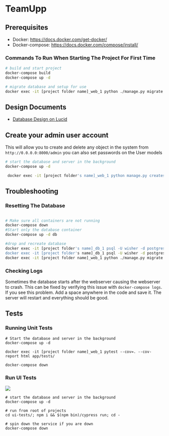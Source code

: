 # TeamUpp 

## Prerequisites 

* Docker: https://docs.docker.com/get-docker/
* Docker-compose: https://docs.docker.com/compose/install/

### Commands To Run When Starting The Project For First Time 
```bash
# build and start project
docker-compose build
docker-compose up -d

# migrate database and setup for use
docker exec -it [project folder name]_web_1 python ./manage.py migrate
```

## Design Documents
* [Database Design on Lucid](https://lucid.app/lucidchart/ce14c42f-f72c-4e86-9ab3-3ec04dd16e42/view?page=0_0#)


## Create your admin user account

This will allow you to create and delete any object in the system from `http://0.0.0.0:8000/admin`
you can also set passwords on the User models
  
```bash
# start the database and server in the background
docker-compose up -d

 docker exec -it [project folder's name]_web_1 python manage.py createsuperuser

```

## Troubleshooting

### Resetting The Database

```bash

# Make sure all containers are not running 
docker-compose down
#Start only the database container
docker-compose up -d db

#drop and recreate database
docker exec -it [project folder's name]_db_1 psql -U wisher -d postgres -c "DROP DATABASE productiondb1;"
docker exec -it [project folder's name]_db_1 psql -U wisher -d postgres -c "CREATE DATABASE productiondb1;"
docker exec -it [project folder name]_web_1 python ./manage.py migrate

```
### Checking Logs

Sometimes the database starts after the webserver causing the webserver to crash. This can be fixed by verifying this issue with `docker-compose logs`. If you see this problem. Add a space anywhere in the code and save it. The server will restart and everything should be good.


## Tests
### Running Unit Tests
```
# Start the database and server in the background
docker-compose up -d

docker exec -it [project folder name]_web_1 pytest --cov=. --cov-report html app/tests/

docker-compose down
```

### Run UI Tests

![](https://firebasestorage.googleapis.com/v0/b/cjoshmartin-f652e.appspot.com/o/Screenshot%202021-06-22%20at%2000-17-23%20Prefer%20Integration%20Tests%20Think%20twice.png?alt=media&token=830a1753-d24b-41be-aca4-97804cdafcfd)

```
# start the database and server in the background
docker-compose up -d

# run from root of projects
cd ui-tests/; npm i && $(npm bin)/cypress run; cd -

# spin down the service if you are down
docker-compose down
```
